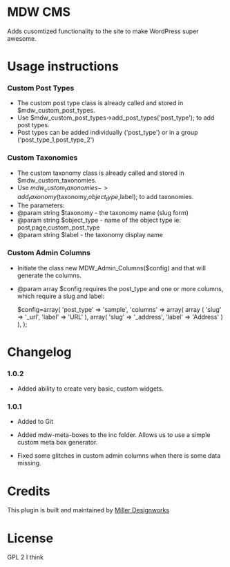 MDW CMS
===========

Adds cusomtized functionality to the site to make WordPress super awesome.  

Usage instructions
===========

### Custom Post Types
 * The custom post type class is already called and stored in $mdw_custom_post_types.
 * Use $mdw_custom_post_types->add_post_types('post_type'); to add post types.
 * Post types can be added individually  ('post_type') or in a group ('post_type_1,post_type_2')
 
### Custom Taxonomies
 * The custom taxonomy class is already called and stored in $mdw_custom_taxonomies.
 * Use $mdw_custom_taxonomies->add_taxonomy($taxonomy,$object_type,$label); to add taxonomies.
 * The parameters:
  * @param string $taxonomy - the taxonomy name (slug form)
  * @param string $object_type - name of the object type ie: post,page,custom_post_type
  * @param string $label - the taxonomy display name

### Custom Admin Columns
 * Initiate the class new MDW_Admin_Columns($config) and that will generate the columns.
 * @param array $config requires the post_type and one or more columns, which require a slug and label:
 
   $config=array(
 	'post_type' => 'sample',
	'columns' => array(
		array (
			'slug' => '_url',
			'label' => 'URL'
		),
		array(
			'slug' => '_address',
			'label' => 'Address'
		)
	),
   );


Changelog
===========

### 1.0.2
 * Added ability to create very basic, custom widgets.

### 1.0.1
 * Added to Git
 * Added mdw-meta-boxes to the inc folder. Allows us to use a simple custom meta box generator.
 
 * Fixed some glitches in custom admin columns when there is some data missing.

Credits
===========

This plugin is built and maintained by [Miller Designworks](http://millerdesignworks.com "Miller Designworks")

License
===========

GPL 2 I think
